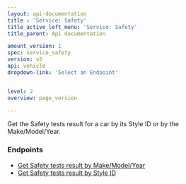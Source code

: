 ```yaml
---
layout: api-documentation
title : 'Service: Safety'
title_active_left_menu: 'Service: Safety'
title_parent: Api documentation

amount_version: 1
spec: service_safety
version: v2
api: vehicle
dropdown-link: 'Select an Endpoint'


level: 2
overview: page_version

---
```

<div class="info-message">
 Get the Safety tests result for a car by its Style ID or by the Make/Model/Year.
</div>

### Endpoints

* [Get Safety tests result by Make/Model/Year](/api-documentation/vehicle/service_safety/v2/01_by_make_model_year/api-description.html)
* [Get Safety tests result by Style ID](/api-documentation/vehicle/service_safety/v2/02_by_style_id/api-description.html)
